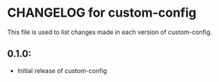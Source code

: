 # CHANGELOG for custom-config

This file is used to list changes made in each version of custom-config.

## 0.1.0:

* Initial release of custom-config
